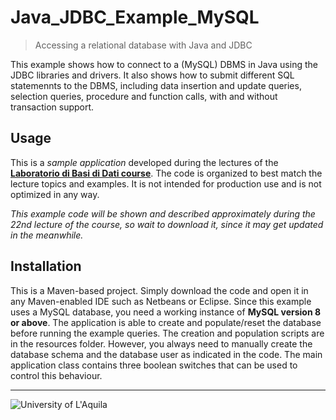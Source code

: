 #  Java_JDBC_Example_MySQL
> Accessing a relational database with Java and JDBC
 
This example shows how to connect to a (MySQL) DBMS in Java using the JDBC libraries and drivers. It also shows how to submit different SQL statemennts to the DBMS, including data insertion and update queries, selection queries, procedure and function calls, with and without transaction support.

## Usage

This is a *sample application* developed during the lectures of the  [**Laboratorio di Basi di Dati course**](https://laboratoriobasididati-univaq.github.io). The code is organized to best match the lecture topics and examples. It is not intended for production use and is not optimized in any way. 

*This example code will be shown and described approximately during the 22nd lecture of the course, so wait to download it, since it may get updated in the meanwhile.*

## Installation

This is a Maven-based project. Simply download the code and open it in any Maven-enabled IDE such as Netbeans or Eclipse. 
Since this example uses a MySQL database, you need a working instance of **MySQL version 8 or above**. The application is able to create and
populate/reset the database before running the example queries. The creation and population scripts are in the resources folder. 
However, you always need to manually create the database schema and the database user as indicated in the code. The main application
class contains three boolean switches that can be used to control this behaviour.

 
---

![University of L'Aquila](https://www.disim.univaq.it/skins/aqua/img/logo2021-2.png)

 
